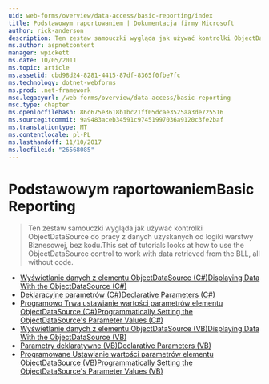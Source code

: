 ```yaml
---
uid: web-forms/overview/data-access/basic-reporting/index
title: Podstawowym raportowaniem | Dokumentacja firmy Microsoft
author: rick-anderson
description: Ten zestaw samouczki wygląda jak używać kontrolki ObjectDataSource do pracy z danych uzyskanych od logiki warstwy Biznesowej, bez kodu.
ms.author: aspnetcontent
manager: wpickett
ms.date: 10/05/2011
ms.topic: article
ms.assetid: cbd98d24-8281-4415-87df-8365f0fbe7fc
ms.technology: dotnet-webforms
ms.prod: .net-framework
msc.legacyurl: /web-forms/overview/data-access/basic-reporting
msc.type: chapter
ms.openlocfilehash: 86c675e3618b1bc21ff05dcae3525aa3de725516
ms.sourcegitcommit: 9a9483aceb34591c97451997036a9120c3fe2baf
ms.translationtype: MT
ms.contentlocale: pl-PL
ms.lasthandoff: 11/10/2017
ms.locfileid: "26568085"
---
```

<a name="basic-reporting"></a><span data-ttu-id="3c4d6-103">Podstawowym raportowaniem</span><span class="sxs-lookup"><span data-stu-id="3c4d6-103">Basic Reporting</span></span>
====================
> <span data-ttu-id="3c4d6-104">Ten zestaw samouczki wygląda jak używać kontrolki ObjectDataSource do pracy z danych uzyskanych od logiki warstwy Biznesowej, bez kodu.</span><span class="sxs-lookup"><span data-stu-id="3c4d6-104">This set of tutorials looks at how to use the ObjectDataSource control to work with data retrieved from the BLL, all without code.</span></span>


- [<span data-ttu-id="3c4d6-105">Wyświetlanie danych z elementu ObjectDataSource (C#)</span><span class="sxs-lookup"><span data-stu-id="3c4d6-105">Displaying Data With the ObjectDataSource (C#)</span></span>](displaying-data-with-the-objectdatasource-cs.md)
- [<span data-ttu-id="3c4d6-106">Deklaracyjne parametrów (C#)</span><span class="sxs-lookup"><span data-stu-id="3c4d6-106">Declarative Parameters (C#)</span></span>](declarative-parameters-cs.md)
- [<span data-ttu-id="3c4d6-107">Programowo Trwa ustawianie wartości parametrów elementu ObjectDataSource (C#)</span><span class="sxs-lookup"><span data-stu-id="3c4d6-107">Programmatically Setting the ObjectDataSource's Parameter Values (C#)</span></span>](programmatically-setting-the-objectdatasource-s-parameter-values-cs.md)
- [<span data-ttu-id="3c4d6-108">Wyświetlanie danych z elementu ObjectDataSource (VB)</span><span class="sxs-lookup"><span data-stu-id="3c4d6-108">Displaying Data With the ObjectDataSource (VB)</span></span>](displaying-data-with-the-objectdatasource-vb.md)
- [<span data-ttu-id="3c4d6-109">Parametry deklaratywne (VB)</span><span class="sxs-lookup"><span data-stu-id="3c4d6-109">Declarative Parameters (VB)</span></span>](declarative-parameters-vb.md)
- [<span data-ttu-id="3c4d6-110">Programowane Ustawianie wartości parametrów elementu ObjectDataSource (VB)</span><span class="sxs-lookup"><span data-stu-id="3c4d6-110">Programmatically Setting the ObjectDataSource's Parameter Values (VB)</span></span>](programmatically-setting-the-objectdatasource-s-parameter-values-vb.md)
